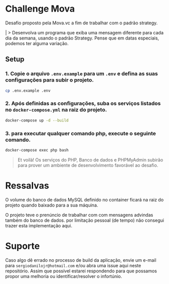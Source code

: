 # Challenge Mova

Desafio proposto pela Mova.vc a fim de trabalhar com o padrão strategy.

| > Desenvolva um programa que exiba uma mensagem diferente para cada dia da semana, usando o padrão Strategy. Pense que em datas especiais, podemos ter alguma variação.


## Setup

### 1. Copie o arquivo `.env.example` para um `.env` e defina as suas configurações para subir o projeto.

```bash
cp .env.example .env
```

### 2. Após definidas as configurações, suba os serviços listados no `docker-compose.yml` na raiz do projeto.


```bash
docker-compose up -d --build
```

### 3. para executar qualquer comando php, execute o seguinte comando.

```bash
docker-compose exec php bash
```

> Et voilà! Os serviços do PHP, Banco de dados e PHPMyAdmin subirão para prover um ambiente de desenvolvimento favorável ao desafio.

# Ressalvas

O volume do banco de dados MySQL definido no container ficará na raiz do projeto quando baixado para a sua máquina. 

O projeto teve o prenúncio de trabalhar com com mensagens advindas também do banco de dados. por limitação pessoal (de tempo) não consegui trazer esta implementação aqui.

# Suporte

Caso algo dê errado no processo de build da aplicação, envie um e-mail para `sergiodanilojr@hotmail.com` e/ou abra uma issue aqui neste repositório. Assim que possível estarei respondendo para que possamos propor uma melhoria ou identificar/resolver o infortúnio.
